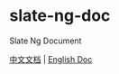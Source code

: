 # slate-ng-doc

Slate Ng Document

[中文文档](https://chongqiangchen.github.io/slate-ng-doc/zh/) | [English Doc](https://chongqiangchen.github.io/slate-ng-doc/en/)
